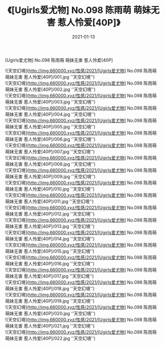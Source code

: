 ﻿---
layout: post
title:  《[Ugirls爱尤物] No.098 陈雨萌 萌妹无害 惹人怜爱[40P]》
date:   2021-01-13
img: http://img.660000.xyz/性感/2021/[Ugirls爱尤物] No.098 陈雨萌 萌妹无害 惹人怜爱[40P]/000.jpg
categories: [美女, 性感, 泳衣]
---

[Ugirls爱尤物] No.098 陈雨萌 萌妹无害 惹人怜爱[40P]



![天空幻境](http://img.660000.xyz/性感/2021/[Ugirls爱尤物] No.098 陈雨萌 萌妹无害 惹人怜爱[40P]/001.jpg ''天空幻境'') <br>
![天空幻境](http://img.660000.xyz/性感/2021/[Ugirls爱尤物] No.098 陈雨萌 萌妹无害 惹人怜爱[40P]/002.jpg ''天空幻境'') <br>
![天空幻境](http://img.660000.xyz/性感/2021/[Ugirls爱尤物] No.098 陈雨萌 萌妹无害 惹人怜爱[40P]/003.jpg ''天空幻境'') <br>
![天空幻境](http://img.660000.xyz/性感/2021/[Ugirls爱尤物] No.098 陈雨萌 萌妹无害 惹人怜爱[40P]/004.jpg ''天空幻境'') <br>
![天空幻境](http://img.660000.xyz/性感/2021/[Ugirls爱尤物] No.098 陈雨萌 萌妹无害 惹人怜爱[40P]/005.jpg ''天空幻境'') <br>
![天空幻境](http://img.660000.xyz/性感/2021/[Ugirls爱尤物] No.098 陈雨萌 萌妹无害 惹人怜爱[40P]/006.jpg ''天空幻境'') <br>
![天空幻境](http://img.660000.xyz/性感/2021/[Ugirls爱尤物] No.098 陈雨萌 萌妹无害 惹人怜爱[40P]/007.jpg ''天空幻境'') <br>
![天空幻境](http://img.660000.xyz/性感/2021/[Ugirls爱尤物] No.098 陈雨萌 萌妹无害 惹人怜爱[40P]/008.jpg ''天空幻境'') <br>
![天空幻境](http://img.660000.xyz/性感/2021/[Ugirls爱尤物] No.098 陈雨萌 萌妹无害 惹人怜爱[40P]/009.jpg ''天空幻境'') <br>
![天空幻境](http://img.660000.xyz/性感/2021/[Ugirls爱尤物] No.098 陈雨萌 萌妹无害 惹人怜爱[40P]/010.jpg ''天空幻境'') <br>
![天空幻境](http://img.660000.xyz/性感/2021/[Ugirls爱尤物] No.098 陈雨萌 萌妹无害 惹人怜爱[40P]/011.jpg ''天空幻境'') <br>
![天空幻境](http://img.660000.xyz/性感/2021/[Ugirls爱尤物] No.098 陈雨萌 萌妹无害 惹人怜爱[40P]/012.jpg ''天空幻境'') <br>
![天空幻境](http://img.660000.xyz/性感/2021/[Ugirls爱尤物] No.098 陈雨萌 萌妹无害 惹人怜爱[40P]/013.jpg ''天空幻境'') <br>
![天空幻境](http://img.660000.xyz/性感/2021/[Ugirls爱尤物] No.098 陈雨萌 萌妹无害 惹人怜爱[40P]/014.jpg ''天空幻境'') <br>
![天空幻境](http://img.660000.xyz/性感/2021/[Ugirls爱尤物] No.098 陈雨萌 萌妹无害 惹人怜爱[40P]/015.jpg ''天空幻境'') <br>
![天空幻境](http://img.660000.xyz/性感/2021/[Ugirls爱尤物] No.098 陈雨萌 萌妹无害 惹人怜爱[40P]/016.jpg ''天空幻境'') <br>
![天空幻境](http://img.660000.xyz/性感/2021/[Ugirls爱尤物] No.098 陈雨萌 萌妹无害 惹人怜爱[40P]/017.jpg ''天空幻境'') <br>
![天空幻境](http://img.660000.xyz/性感/2021/[Ugirls爱尤物] No.098 陈雨萌 萌妹无害 惹人怜爱[40P]/018.jpg ''天空幻境'') <br>
![天空幻境](http://img.660000.xyz/性感/2021/[Ugirls爱尤物] No.098 陈雨萌 萌妹无害 惹人怜爱[40P]/019.jpg ''天空幻境'') <br>
![天空幻境](http://img.660000.xyz/性感/2021/[Ugirls爱尤物] No.098 陈雨萌 萌妹无害 惹人怜爱[40P]/020.jpg ''天空幻境'') <br>
![天空幻境](http://img.660000.xyz/性感/2021/[Ugirls爱尤物] No.098 陈雨萌 萌妹无害 惹人怜爱[40P]/021.jpg ''天空幻境'') <br>
![天空幻境](http://img.660000.xyz/性感/2021/[Ugirls爱尤物] No.098 陈雨萌 萌妹无害 惹人怜爱[40P]/022.jpg ''天空幻境'') <br>